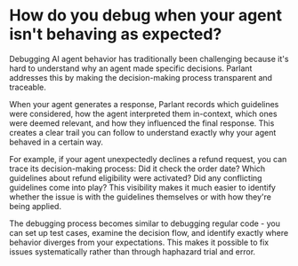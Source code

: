 # How do you debug when your agent isn't behaving as expected?

Debugging AI agent behavior has traditionally been challenging because it's hard to understand why an agent made specific decisions. Parlant addresses this by making the decision-making process transparent and traceable.

When your agent generates a response, Parlant records which guidelines were considered, how the agent interpreted them in-context, which ones were deemed relevant, and how they influenced the final response. This creates a clear trail you can follow to understand exactly why your agent behaved in a certain way.

For example, if your agent unexpectedly declines a refund request, you can trace its decision-making process: Did it check the order date? Which guidelines about refund eligibility were activated? Did any conflicting guidelines come into play? This visibility makes it much easier to identify whether the issue is with the guidelines themselves or with how they're being applied.

The debugging process becomes similar to debugging regular code - you can set up test cases, examine the decision flow, and identify exactly where behavior diverges from your expectations. This makes it possible to fix issues systematically rather than through haphazard trial and error.
